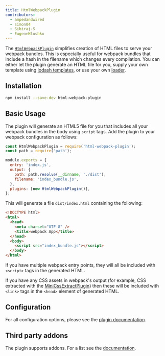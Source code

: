 ```yaml
---
title: HtmlWebpackPlugin
contributors:
  - ampedandwired
  - simon04
  - Sibiraj-S
  - EugeneHlushko
---
```


The [`HtmlWebpackPlugin`](https://github.com/jantimon/html-webpack-plugin) simplifies creation of HTML files to serve your webpack bundles. This is especially useful for webpack bundles that include a hash in the filename which changes every compilation. You can either let the plugin generate an HTML file for you, supply your own template using [lodash templates](https://lodash.com/docs#template), or use your own [loader](/loaders).

## Installation

```bash
npm install --save-dev html-webpack-plugin
```

## Basic Usage

The plugin will generate an HTML5 file for you that includes all your webpack
bundles in the body using `script` tags. Add the plugin to your webpack
configuration as follows:

```javascript
const HtmlWebpackPlugin = require('html-webpack-plugin');
const path = require('path');

module.exports = {
  entry: 'index.js',
  output: {
    path: path.resolve(__dirname, './dist'),
    filename: 'index_bundle.js',
  },
  plugins: [new HtmlWebpackPlugin()],
};
```

This will generate a file `dist/index.html` containing the following:

```html
<!DOCTYPE html>
<html>
  <head>
    <meta charset="UTF-8" />
    <title>webpack App</title>
  </head>
  <body>
    <script src="index_bundle.js"></script>
  </body>
</html>
```

If you have multiple webpack entry points, they will all be included with `<script>` tags in the generated HTML.

If you have any CSS assets in webpack's output (for example, CSS extracted with the [MiniCssExtractPlugin](/plugins/mini-css-extract-plugin/)) then these will be included with `<link>` tags in the `<head>` element of generated HTML.

## Configuration

For all configuration options, please see the [plugin documentation](https://github.com/jantimon/html-webpack-plugin#options).

## Third party addons

The plugin supports addons. For a list see the [documentation](https://github.com/jantimon/html-webpack-plugin#plugins).
